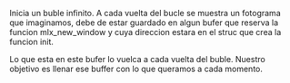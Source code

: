 Inicia un buble infinito. A cada vuelta del bucle se muestra un fotograma que imaginamos, debe de estar guardado en algun bufer que reserva la funcion mlx_new_window y cuya direccion estara en el struc que crea la funcion init.

Lo que esta en este bufer lo vuelca a cada vuelta del buble. Nuestro objetivo es llenar ese buffer con lo que queramos a cada momento.
